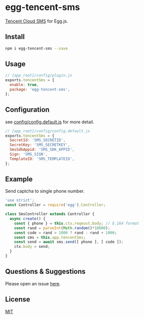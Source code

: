 # egg-tencent-sms

[Tencent Cloud SMS] for Egg.js.

## Install

```bash
npm i egg-tencent-sms --save
```

## Usage

```js
// {app_root}/config/plugin.js
exports.tencentSms = {
  enable: true,
  package: 'egg-tencent-sms',
};
```

## Configuration

see [config/config.default.js](config/config.default.js) for more detail.

```js
// {app_root}/config/config.default.js
exports.tencentSms = {
  SecretId: 'SMS_SECRETID',
  SecretKey: 'SMS_SECRETKEY',
  SmsSdkAppid: 'SMS_SDK_APPID',
  Sign: 'SMS_SIGN',
  TemplateID: 'SMS_TEMPLATEID',
};
```

## Example

Send captcha to single phone number.

```js
'use strict';
const Controller = require('egg').Controller;

class SmsController extends Controller {
  async create() {
    const { phone } = this.ctx.reqeust.body; // E.164 format
    const rand = parseInt(Math.random()*10000);
    const code = rand > 1000 ? rand : rand + 1000;
    const sms = this.app.tencentSms;
    const send = await sms.send([ phone ], [ code ]);
    ctx.body = send;
  }
}
```

## Questions & Suggestions

Please open an issue [here](https://github.com/axolo/egg-tencent-sms/issues).

## License

[MIT](LICENSE)

[Tencent Cloud SMS]: https://cloud.tencent.com/document/product/382/43197

